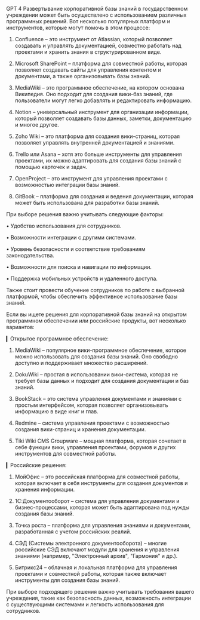 GPT 4
Развертывание корпоративной базы знаний в государственном учреждении может быть осуществлено с использованием различных программных решений. Вот несколько популярных платформ и инструментов, которые могут помочь в этом процессе:

1. Confluence – это инструмент от Atlassian, который позволяет создавать и управлять документацией, совместно работать над проектами и хранить знания в структурированном виде.

2. Microsoft SharePoint – платформа для совместной работы, которая позволяет создавать сайты для управления контентом и документами, а также организовывать базы знаний.

3. MediaWiki – это программное обеспечение, на котором основана Википедия. Оно подходит для создания вики-баз знаний, где пользователи могут легко добавлять и редактировать информацию.

4. Notion – универсальный инструмент для организации информации, который позволяет создавать базы данных, заметки, документацию и многое другое.

5. Zoho Wiki – это платформа для создания вики-страниц, которая позволяет управлять внутренней документацией и знаниями.

6. Trello или Asana – хотя это больше инструменты для управления проектами, их можно адаптировать для создания базы знаний с помощью карточек и задач.

7. OpenProject – это инструмент для управления проектами с возможностью интеграции базы знаний.

8. GitBook – платформа для создания и ведения документации, которая может быть использована для разработки базы знаний.

При выборе решения важно учитывать следующие факторы:

• Удобство использования для сотрудников.

• Возможности интеграции с другими системами.

• Уровень безопасности и соответствие требованиям законодательства.

• Возможности для поиска и навигации по информации.

• Поддержка мобильных устройств и удаленного доступа.

Также стоит провести обучение сотрудников по работе с выбранной платформой, чтобы обеспечить эффективное использование базы знаний.

Если вы ищете решения для корпоративной базы знаний на открытом программном обеспечении или российские продукты, вот несколько вариантов:

▎Открытое программное обеспечение:

1. MediaWiki – популярное вики-программное обеспечение, которое можно использовать для создания базы знаний. Оно свободно доступно и поддерживает множество расширений.

2. DokuWiki – простая в использовании вики-система, которая не требует базы данных и подходит для создания документации и баз знаний.

3. BookStack – это система управления документами и знаниями с простым интерфейсом, которая позволяет организовывать информацию в виде книг и глав.

4. Redmine – система управления проектами с возможностью создания вики-страниц и хранения документации.

5. Tiki Wiki CMS Groupware – мощная платформа, которая сочетает в себе функции вики, управления проектами, форумов и других инструментов для совместной работы.

▎Российские решения:

1. МойОфис – это российская платформа для совместной работы, которая включает в себя инструменты для создания документов и хранения информации.

2. 1С:Документооборот – система для управления документами и бизнес-процессами, которая может быть адаптирована под нужды создания базы знаний.

3. Точка роста – платформа для управления знаниями и документами, разработанная с учетом российских реалий.

4. СЭД (Системы электронного документооборота) – многие российские СЭД включают модули для хранения и управления знаниями (например, "Электронный архив", "Гармония" и др.).

5. Битрикс24 – облачная и локальная платформа для управления проектами и совместной работы, которая также включает инструменты для создания базы знаний.

При выборе подходящего решения важно учитывать требования вашего учреждения, такие как безопасность данных, возможность интеграции с существующими системами и легкость использования для сотрудников.